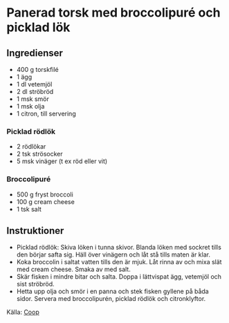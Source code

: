 # Panerad torsk med broccolipuré och picklad lök

## Ingredienser

* 400 g torskfilé
* 1 ägg
* 1 dl vetemjöl
* 2 dl ströbröd
* 1 msk smör
* 1 msk olja
* 1 citron, till servering

### Picklad rödlök

* 2 rödlökar
* 2 tsk strösocker
* 5 msk vinäger (t ex röd eller vit)

### Broccolipuré

* 500 g fryst broccoli
* 100 g cream cheese
* 1 tsk salt

## Instruktioner

* Picklad rödlök: Skiva löken i tunna skivor. Blanda löken med sockret tills den börjar safta sig. Häll över vinägern och låt stå tills maten är klar.
* Koka broccolin i saltat vatten tills den är mjuk. Låt rinna av och mixa slät med cream cheese. Smaka av med salt.
* Skär fisken i mindre bitar och salta. Doppa i lättvispat ägg, vetemjöl och sist ströbröd. 
* Hetta upp olja och smör i en panna och stek fisken gyllene på båda sidor. Servera med broccolipurén, picklad rödlök och citronklyftor.

 Källa: [Coop](https://www.coop.se/recept/panerad-torsk-med-broccolipure-och-picklad-lok)